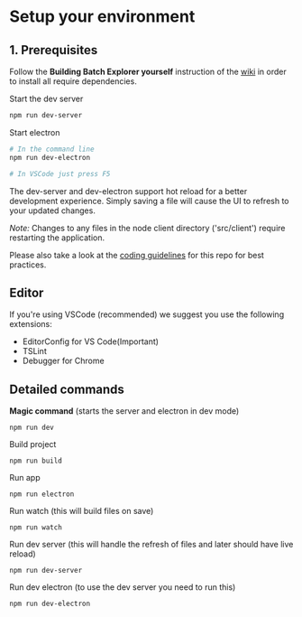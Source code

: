 # Setup your environment

## 1. Prerequisites

Follow the **Building Batch Explorer yourself** instruction of the [wiki](https://github.com/Azure/BatchExplorer/wiki/Build-batch-explorer-yourself) in order to install all require dependencies.

Start the dev server

```bash
npm run dev-server
```

Start electron

```bash
# In the command line
npm run dev-electron

# In VSCode just press F5
```

The dev-server and dev-electron support hot reload for a better development experience. Simply saving a file will cause the UI to refresh to your updated changes.

*Note:* Changes to any files in the node client directory ('src/client') require restarting the application.

Please also take a look at the [coding guidelines](coding-guidelines.md) for this repo for best practices.

## Editor

If you're using VSCode (recommended) we suggest you use the following extensions:

* EditorConfig for VS Code(Important)
* TSLint
* Debugger for Chrome

## Detailed commands

**Magic command** (starts the server and electron in dev mode)

```shell
npm run dev
```

Build project

```shell
npm run build
```

Run app

```shell
npm run electron
```

Run watch (this will build files on save)

```shell
npm run watch
```

Run dev server (this will handle the refresh of files and later should have live reload)

```shell
npm run dev-server
```

Run dev electron (to use the dev server you need to run this)

```shell
npm run dev-electron
```

